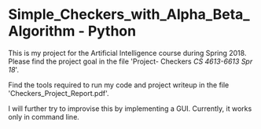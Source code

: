 # Simple_Checkers_with_Alpha_Beta_Algorithm - Python

This is my project for the Artificial Intelligence course during Spring 2018. Please find the project goal in the file 'Project- Checkers _CS 4613-6613 Spr 18_'.

Find the tools required to run my code and project writeup in the file 'Checkers_Project_Report.pdf'.

I will further try to improvise this by implementing a GUI. Currently, it works only in command line.